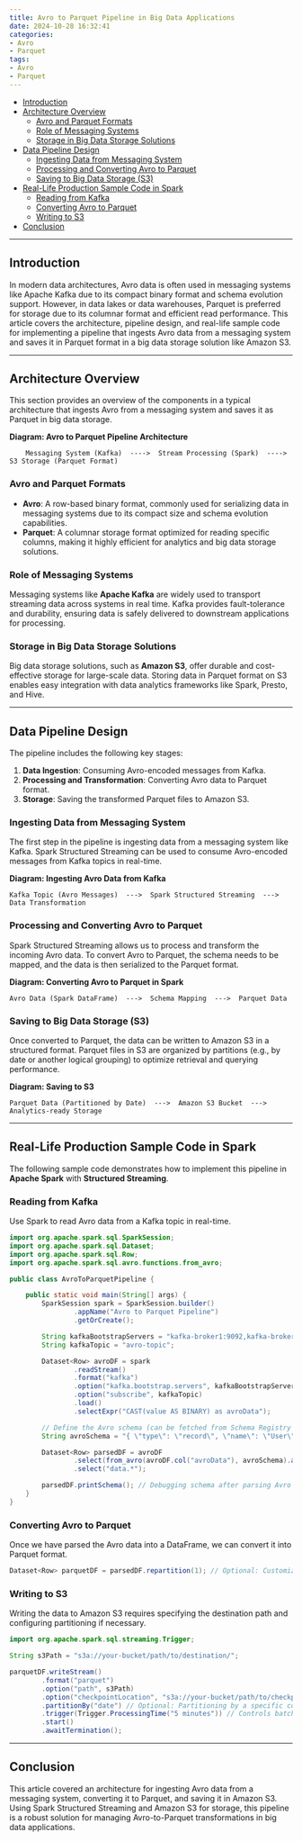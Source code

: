 ```yaml
---
title: Avro to Parquet Pipeline in Big Data Applications
date: 2024-10-28 16:32:41
categories:
- Avro
- Parquet
tags:
- Avro
- Parquet
---
```


- [Introduction](#introduction)
- [Architecture Overview](#architecture-overview)
  - [ Avro and Parquet Formats](#-avro-and-parquet-formats)
  - [ Role of Messaging Systems](#-role-of-messaging-systems)
  - [ Storage in Big Data Storage Solutions](#-storage-in-big-data-storage-solutions)
- [Data Pipeline Design](#data-pipeline-design)
  - [Ingesting Data from Messaging System](#ingesting-data-from-messaging-system)
  - [Processing and Converting Avro to Parquet](#processing-and-converting-avro-to-parquet)
  - [Saving to Big Data Storage (S3)](#saving-to-big-data-storage-s3)
- [Real-Life Production Sample Code in Spark](#real-life-production-sample-code-in-spark)
  - [ Reading from Kafka](#-reading-from-kafka)
  - [ Converting Avro to Parquet](#-converting-avro-to-parquet)
  - [ Writing to S3](#-writing-to-s3)
- [Conclusion](#conclusion)

---

<a name="introduction"></a>
## Introduction

In modern data architectures, Avro data is often used in messaging systems like Apache Kafka due to its compact binary format and schema evolution support. However, in data lakes or data warehouses, Parquet is preferred for storage due to its columnar format and efficient read performance. This article covers the architecture, pipeline design, and real-life sample code for implementing a pipeline that ingests Avro data from a messaging system and saves it in Parquet format in a big data storage solution like Amazon S3.

---

<a name="architecture-overview"></a>
## Architecture Overview

This section provides an overview of the components in a typical architecture that ingests Avro from a messaging system and saves it as Parquet in big data storage.

**Diagram: Avro to Parquet Pipeline Architecture**
```
    Messaging System (Kafka)  ---->  Stream Processing (Spark)  ---->  S3 Storage (Parquet Format)
```

### <a name="avro-and-parquet-formats"></a> Avro and Parquet Formats

- **Avro**: A row-based binary format, commonly used for serializing data in messaging systems due to its compact size and schema evolution capabilities.
- **Parquet**: A columnar storage format optimized for reading specific columns, making it highly efficient for analytics and big data storage solutions.

### <a name="role-of-messaging-systems"></a> Role of Messaging Systems

Messaging systems like **Apache Kafka** are widely used to transport streaming data across systems in real time. Kafka provides fault-tolerance and durability, ensuring data is safely delivered to downstream applications for processing.

### <a name="storage-in-big-data-storage-solutions"></a> Storage in Big Data Storage Solutions

Big data storage solutions, such as **Amazon S3**, offer durable and cost-effective storage for large-scale data. Storing data in Parquet format on S3 enables easy integration with data analytics frameworks like Spark, Presto, and Hive.

---

<a name="data-pipeline-design"></a>
## Data Pipeline Design

The pipeline includes the following key stages:

1. **Data Ingestion**: Consuming Avro-encoded messages from Kafka.
2. **Processing and Transformation**: Converting Avro data to Parquet format.
3. **Storage**: Saving the transformed Parquet files to Amazon S3.

<a name="ingesting-data-from-messaging-system"></a>
### Ingesting Data from Messaging System

The first step in the pipeline is ingesting data from a messaging system like Kafka. Spark Structured Streaming can be used to consume Avro-encoded messages from Kafka topics in real-time.

**Diagram: Ingesting Avro Data from Kafka**
```
Kafka Topic (Avro Messages)  --->  Spark Structured Streaming  --->  Data Transformation
```

<a name="processing-and-converting-avro-to-parquet"></a>
### Processing and Converting Avro to Parquet

Spark Structured Streaming allows us to process and transform the incoming Avro data. To convert Avro to Parquet, the schema needs to be mapped, and the data is then serialized to the Parquet format.

**Diagram: Converting Avro to Parquet in Spark**
```
Avro Data (Spark DataFrame)  --->  Schema Mapping  --->  Parquet Data
```

<a name="saving-to-big-data-storage-s3"></a>
### Saving to Big Data Storage (S3)

Once converted to Parquet, the data can be written to Amazon S3 in a structured format. Parquet files in S3 are organized by partitions (e.g., by date or another logical grouping) to optimize retrieval and querying performance.

**Diagram: Saving to S3**
```
Parquet Data (Partitioned by Date)  --->  Amazon S3 Bucket  --->  Analytics-ready Storage
```

---

<a name="real-life-production-sample-code-in-spark"></a>
## Real-Life Production Sample Code in Spark

The following sample code demonstrates how to implement this pipeline in **Apache Spark** with **Structured Streaming**.

### <a name="reading-from-kafka"></a> Reading from Kafka

Use Spark to read Avro data from a Kafka topic in real-time.

```java
import org.apache.spark.sql.SparkSession;
import org.apache.spark.sql.Dataset;
import org.apache.spark.sql.Row;
import org.apache.spark.sql.avro.functions.from_avro;

public class AvroToParquetPipeline {

    public static void main(String[] args) {
        SparkSession spark = SparkSession.builder()
                .appName("Avro to Parquet Pipeline")
                .getOrCreate();

        String kafkaBootstrapServers = "kafka-broker1:9092,kafka-broker2:9092";
        String kafkaTopic = "avro-topic";

        Dataset<Row> avroDF = spark
                .readStream()
                .format("kafka")
                .option("kafka.bootstrap.servers", kafkaBootstrapServers)
                .option("subscribe", kafkaTopic)
                .load()
                .selectExpr("CAST(value AS BINARY) as avroData");

        // Define the Avro schema (can be fetched from Schema Registry if available)
        String avroSchema = "{ \"type\": \"record\", \"name\": \"User\", \"fields\": [ {\"name\": \"id\", \"type\": \"int\"}, {\"name\": \"name\", \"type\": \"string\"}, {\"name\": \"age\", \"type\": \"int\"} ] }";

        Dataset<Row> parsedDF = avroDF
                .select(from_avro(avroDF.col("avroData"), avroSchema).as("data"))
                .select("data.*");

        parsedDF.printSchema(); // Debugging schema after parsing Avro
    }
}
```

### <a name="converting-avro-to-parquet"></a> Converting Avro to Parquet

Once we have parsed the Avro data into a DataFrame, we can convert it into Parquet format.

```java
Dataset<Row> parquetDF = parsedDF.repartition(1); // Optional: Customize partitioning as needed
```

### <a name="writing-to-s3"></a> Writing to S3

Writing the data to Amazon S3 requires specifying the destination path and configuring partitioning if necessary.

```java
import org.apache.spark.sql.streaming.Trigger;

String s3Path = "s3a://your-bucket/path/to/destination/";

parquetDF.writeStream()
        .format("parquet")
        .option("path", s3Path)
        .option("checkpointLocation", "s3a://your-bucket/path/to/checkpoint/")
        .partitionBy("date") // Optional: Partitioning by a specific column (e.g., date)
        .trigger(Trigger.ProcessingTime("5 minutes")) // Controls batch frequency
        .start()
        .awaitTermination();
```

---

<a name="conclusion"></a>
## Conclusion

This article covered an architecture for ingesting Avro data from a messaging system, converting it to Parquet, and saving it in Amazon S3. Using Spark Structured Streaming and Amazon S3 for storage, this pipeline is a robust solution for managing Avro-to-Parquet transformations in big data applications.
